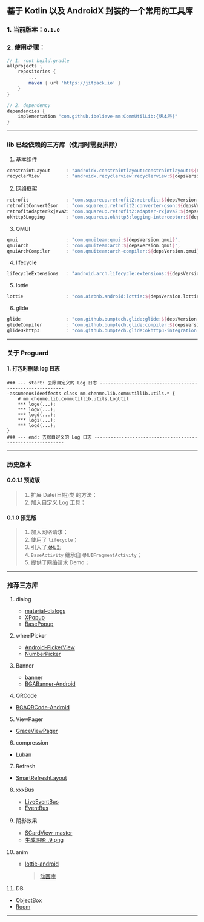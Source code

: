 ## 基于 Kotlin 以及 AndroidX 封装的一个常用的工具库

### 1. 当前版本：`0.1.0`

### 2. 使用步骤：

```groovy
// 1. root build.gradle
allprojects {
    repositories {
        ...
        maven { url 'https://jitpack.io' }
    }
}

// 2. dependency
dependencies {
    implementation "com.github.ibelieve-mm:CommUtilLib:{版本号}"
}
```

---

### lib  已经依赖的三方库（使用时需要排除）

1. 基本组件

```groovy
constraintLayout      : "androidx.constraintlayout:constraintlayout:${depsVersion.constraintLayout}",
recyclerView          : "androidx.recyclerview:recyclerview:${depsVersion.recyclerView}",
```

2. 网络框架

```groovy
retrofit              : "com.squareup.retrofit2:retrofit:${depsVersion.retrofit2}",
retrofitConvertGson   : "com.squareup.retrofit2:converter-gson:${depsVersion.retrofit2}",
retrofitAdapterRxjava2: "com.squareup.retrofit2:adapter-rxjava2:${depsVersion.retrofit2}",
okhttp3Logging        : "com.squareup.okhttp3:logging-interceptor:${depsVersion.okhttp3Logging}",
```

3. QMUI

```groovy
qmui                  : "com.qmuiteam:qmui:${depsVersion.qmui}",
qmuiArch              : "com.qmuiteam:arch:${depsVersion.qmui}",
qmuiArchCompiler      : "com.qmuiteam:arch-compiler:${depsVersion.qmui}",
```

4. lifecycle

```groovy
lifecycleExtensions   : "android.arch.lifecycle:extensions:${depsVersion.lifecycleExtensions}",
```

5. lottie

```groovy
lottie                : "com.airbnb.android:lottie:${depsVersion.lottie}",
```

6. glide

```groovy
glide                 : "com.github.bumptech.glide:glide:${depsVersion.glide}",
glideCompiler         : "com.github.bumptech.glide:compiler:${depsVersion.glide}",
glideOkhttp3          : "com.github.bumptech.glide:okhttp3-integration:${depsVersion.glide}",
```

---

### 关于 Proguard

#### 1. 打包时删除 log 日志

```proguard
### --- start: 去除自定义的 Log 日志 ---------------------------------------------------------
-assumenosideeffects class mm.chenme.lib.commutillib.utils.* {
    # mm.chenme.lib.commutillib.utils.LogUtil
    *** loge(...);
    *** logw(...);
    *** logd(...);
    *** logi(...);
    *** logd(...);
}
### --- end: 去除自定义的 Log 日志 -----------------------------------------------------------
```

---

### 历史版本

#### 0.0.1.1 预览版
> 1. 扩展 Date(日期)类 的方法；
> 2. 加入自定义 Log 工具；

#### 0.1.0 预览版

> 1. 加入网络请求；
> 2. 使用了 `lifecycle`；
> 3. 引入了[ `QMUI`](https://qmuiteam.com/android);
> 4. `BaseActivity` 继承自 `QMUIFragmentActivity`；
> 5. 提供了网络请求 Demo；

---

### 推荐三方库

1. dialog
   + [material-dialogs](https://github.com/afollestad/material-dialogs)
   + [XPopup](https://github.com/li-xiaojun/XPopup)
   + [BasePopup](https://github.com/razerdp/BasePopup)

2. wheelPicker
   + [Android-PickerView](https://github.com/Bigkoo/Android-PickerView)
   + [NumberPicker](https://github.com/SuperRabbitD/NumberPicker)

3. Banner
   + [banner](https://github.com/youth5201314/banner)
   + [BGABanner-Android](https://github.com/bingoogolapple/BGABanner-Android)

4. QRCode

+ [BGAQRCode-Android](https://github.com/bingoogolapple/BGAQRCode-Android)

5. ViewPager

+ [GraceViewPager](https://github.com/wurensen/GraceViewPager)

6. compression

+ [Luban](https://github.com/Curzibn/Luban)

7. Refresh

+ [SmartRefreshLayout](https://github.com/scwang90/SmartRefreshLayout)

8. xxxBus
   + [LiveEventBus](https://github.com/JeremyLiao/LiveEventBus)
   + [EventBus](https://github.com/greenrobot/EventBus)

9. 阴影效果
   + [SCardView-master](https://github.com/meetsl/SCardView-master)
   + [生成阴影 .9.png](http://inloop.github.io/shadow4android/)

0. anim
   + [lottie-android](https://github.com/airbnb/lottie-android)

      > [动画库](https://lottiefiles.com/)

1. DB
  + [ObjectBox](https://objectbox.io/cn/)
  + [Room](https://developer.android.google.cn/training/data-storage/room?hl=zh_cn)

---


